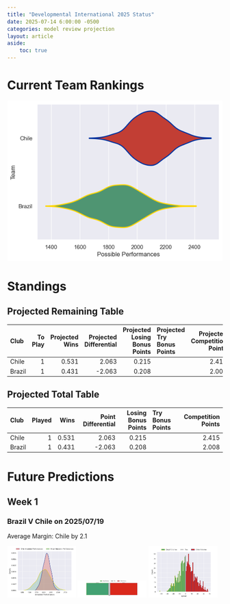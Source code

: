 ```yaml
---  
title: "Developmental International 2025 Status"  
date: 2025-07-14 6:00:00 -0500  
categories: model review projection  
layout: article  
aside:  
    toc: true  
---
```

# Current Team Rankings


![Club Rankings](plots/rankings_Developmental_International_2025.png)
# Standings

## Projected Remaining Table


| Club   |   To Play |   Projected Wins |   Projected Differential |   Projected Losing Bonus Points | Projected Try Bonus Points   |   Projected Competition Points |
|:-------|----------:|-----------------:|-------------------------:|--------------------------------:|:-----------------------------|-------------------------------:|
| Chile  |         1 |            0.531 |                    2.063 |                           0.215 |                              |                          2.415 |
| Brazil |         1 |            0.431 |                   -2.063 |                           0.208 |                              |                          2.008 |



## Projected Total Table


| Club   |   Played |   Wins |   Point Differential |   Losing Bonus Points | Try Bonus Points   |   Competition Points |
|:-------|---------:|-------:|---------------------:|----------------------:|:-------------------|---------------------:|
| Chile  |        1 |  0.531 |                2.063 |                 0.215 |                    |                2.415 |
| Brazil |        1 |  0.431 |               -2.063 |                 0.208 |                    |                2.008 |



# Future Predictions

## Week 1

### Brazil V Chile on 2025/07/19


Average Margin: Chile by 2.1

<p float="left">
<img src="plots\2025-07-19-Brazil_V_Chile_performances.png" width="32%" />
<img src="plots\2025-07-19-Brazil_V_Chile_resultbar.png" width="32%" />
<img src="plots\2025-07-19-Brazil_V_Chile_spreads.png" width="32%" />
</p>
